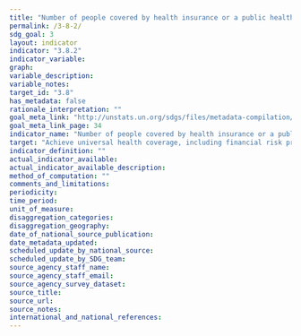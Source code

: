 ```yaml
---
title: "Number of people covered by health insurance or a public health system per 1,000 population"
permalink: /3-8-2/
sdg_goal: 3
layout: indicator
indicator: "3.8.2"
indicator_variable: 
graph: 
variable_description: 
variable_notes: 
target_id: "3.8"
has_metadata: false
rationale_interpretation: ""
goal_meta_link: "http://unstats.un.org/sdgs/files/metadata-compilation/Metadata-Goal-3.pdf"
goal_meta_link_page: 34
indicator_name: "Number of people covered by health insurance or a public health system per 1,000 population"
target: "Achieve universal health coverage, including financial risk protection, access to quality essential health-care services and access to safe, effective, quality and affordable essential medicines and vaccines for all."
indicator_definition: ""
actual_indicator_available: 
actual_indicator_available_description: 
method_of_computation: ""
comments_and_limitations: 
periodicity: 
time_period: 
unit_of_measure: 
disaggregation_categories: 
disaggregation_geography: 
date_of_national_source_publication: 
date_metadata_updated: 
scheduled_update_by_national_source: 
scheduled_update_by_SDG_team: 
source_agency_staff_name: 
source_agency_staff_email: 
source_agency_survey_dataset: 
source_title: 
source_url: 
source_notes: 
international_and_national_references: 
---
```


